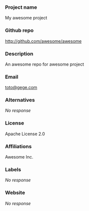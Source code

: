 ### Project name

My awesome project

### Github repo

http://github.com/awesome/awesome

### Description

An awesome repo for awesome project

### Email

toto@gege.com

### Alternatives

_No response_

### License

Apache License 2.0

### Affiliations

Awesome Inc.

### Labels

_No response_

### Website

_No response_
